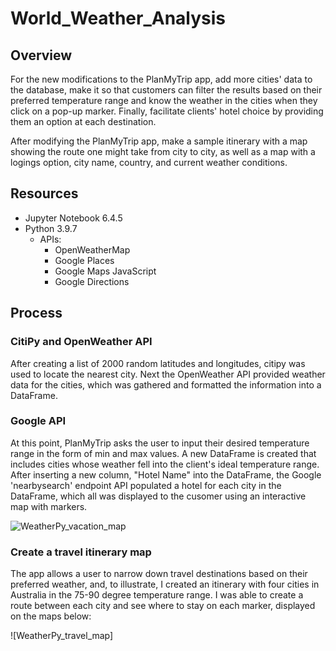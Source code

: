 # World_Weather_Analysis


## Overview
For the new modifications to the PlanMyTrip app, add more cities' data to the database, make it so that customers can filter the results based on their preferred temperature range and know the weather in the cities when they click on a pop-up marker. Finally, facilitate clients' hotel choice by providing them an option at each destination. 

After modifying the PlanMyTrip app, make a sample itinerary with a map showing the route one might take from city to city, as well as a map with a logings option, city name, country, and current weather conditions.

## Resources
- Jupyter Notebook 6.4.5
- Python 3.9.7
  - APIs:
      - OpenWeatherMap
      - Google Places
      - Google Maps JavaScript
      - Google Directions

## Process
### CitiPy and OpenWeather API
After creating a list of 2000 random latitudes and longitudes, citipy was used to locate the nearest city. Next the OpenWeather API provided weather data for the cities, which was gathered and formatted the information into a DataFrame.



### Google API 
At this point, PlanMyTrip asks the user to input their desired temperature range in the form of min and max values. A new DataFrame is created  that includes cities whose weather fell into the client's ideal temperature range.  After inserting a new column, "Hotel Name" into the DataFrame, the Google 'nearbysearch' endpoint API populated a hotel for each city in the DataFrame, which all was displayed to the cusomer using an interactive map with markers.

![WeatherPy_vacation_map](https://github.com/saraegregg/Mod6_World_Weather_Analysis/blob/main/Vacation_Search/WeatherPy_vacation_map.png)

### Create a travel itinerary map
The app allows a user to narrow down travel destinations based on their preferred weather, and, to illustrate, I created an itinerary with four cities in Australia in the 75-90 degree temperature range. I was able to create a route between each city and see where to stay on each marker, displayed on the maps below:

![WeatherPy_travel_map]


